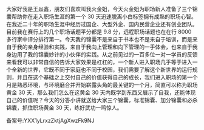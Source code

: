 大家好我是王焱鑫，朋友们喜欢叫我火金姐，今天火金姐为职场新人准备了三个锦囊帮助你在走入职场生涯的第一个 30 天迅速脱离小白标签拥有成熟的职场心智。在我近二十年的职场生涯中经历过国企、大型外企、国内民营企业还有创业团队。目前我在赛行上的几个职场话题平分都是 9.8 分，远程职场话题也在在行 8000 多行家中评分排行第一。今天我的锦囊不是来自于书本也不是来自于培训，而是来自于我的亲身经验和实践，来自于我向上管理和向下管理的一手体会，也来自于我身边用了我的锦囊妙计的小伙伴的实践。从之前见过的一百多位一对一学员的反馈来看我可以非常自信的告诉大家效果是杠杠的，一个新人进入职场几乎等于进入一个全新的世界，它既不同于家庭也不同于校园，我们需要了解这个新世界的运行规则，并且在这个基础之上交付自己的价值获得自己的成长，我们进入职场的第一个月是熟悉环境，与环境磨合并开始崭露头角的最关键的一个月，简直可以称为职场黄金 30 天，那么我们怎么在这黄金 30 天内既学到东西又展示了自我，还能体现自己的价值呢？今天的分答小讲就送给大家三个锦囊，标准锦囊、加分锦囊和必杀锦囊，抓住职场黄金 30 天，练好武功一鸣惊人。

备案号:YXX1yLrxzZktjAgXwzFk9NJ